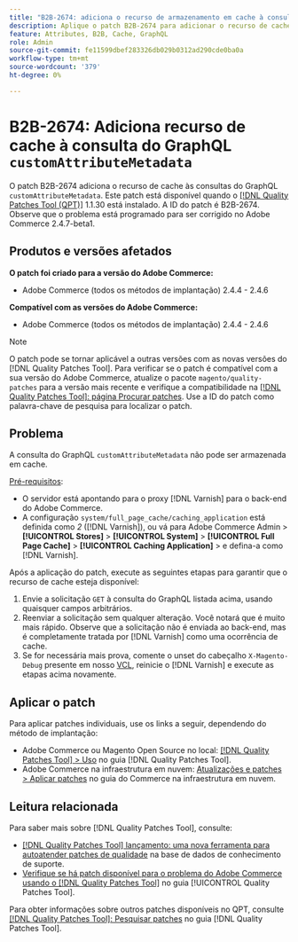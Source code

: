 ```yaml
---
title: "B2B-2674: adiciona o recurso de armazenamento em cache à consulta de GraphQL customAttributeMetadata"
description: Aplique o patch B2B-2674 para adicionar o recurso de cache à consulta de GraphQL customAttributeMetadata.
feature: Attributes, B2B, Cache, GraphQL
role: Admin
source-git-commit: fe11599dbef283326db029b0312ad290cde0ba0a
workflow-type: tm+mt
source-wordcount: '379'
ht-degree: 0%

---
```


# B2B-2674: Adiciona recurso de cache à consulta do GraphQL `customAttributeMetadata`

O patch B2B-2674 adiciona o recurso de cache às consultas do GraphQL `customAttributeMetadata`. Este patch está disponível quando o [[!DNL Quality Patches Tool (QPT)]](https://experienceleague.adobe.com/en/docs/commerce-knowledge-base/kb/announcements/commerce-announcements/magento-quality-patches-released-new-tool-to-self-serve-quality-patches) 1.1.30 está instalado. A ID do patch é B2B-2674. Observe que o problema está programado para ser corrigido no Adobe Commerce 2.4.7-beta1.

## Produtos e versões afetados

**O patch foi criado para a versão do Adobe Commerce:**

* Adobe Commerce (todos os métodos de implantação) 2.4.4 - 2.4.6

**Compatível com as versões do Adobe Commerce:**

* Adobe Commerce (todos os métodos de implantação) 2.4.4 - 2.4.6

>[!NOTE]
>
>O patch pode se tornar aplicável a outras versões com as novas versões do [!DNL Quality Patches Tool]. Para verificar se o patch é compatível com a sua versão do Adobe Commerce, atualize o pacote `magento/quality-patches` para a versão mais recente e verifique a compatibilidade na [[!DNL Quality Patches Tool]: página Procurar patches](https://experienceleague.adobe.com/tools/commerce-quality-patches/index.html). Use a ID do patch como palavra-chave de pesquisa para localizar o patch.

## Problema

A consulta do GraphQL `customAttributeMetadata` não pode ser armazenada em cache.

<u>Pré-requisitos</u>:

* O servidor está apontando para o proxy [!DNL Varnish] para o back-end do Adobe Commerce.
* A configuração `system/full_page_cache/caching_application` está definida como *2* ([!DNL Varnish]), ou vá para Adobe Commerce Admin > **[!UICONTROL Stores]** > **[!UICONTROL System]** > **[!UICONTROL Full Page Cache]** > **[!UICONTROL Caching Application]** > e defina-a como [!DNL Varnish].

Após a aplicação do patch, execute as seguintes etapas para garantir que o recurso de cache esteja disponível:

1. Envie a solicitação `GET` à consulta do GraphQL listada acima, usando quaisquer campos arbitrários.
1. Reenviar a solicitação sem qualquer alteração. Você notará que é muito mais rápido. Observe que a solicitação não é enviada ao back-end, mas é completamente tratada por [!DNL Varnish] como uma ocorrência de cache.
1. Se for necessária mais prova, comente o unset do cabeçalho `X-Magento-Debug` presente em nosso [VCL](https://github.com/magento/magento2/blob/2.4-develop/app/code/Magento/PageCache/etc/varnish6.vcl#L239), reinicie o [!DNL Varnish] e execute as etapas acima novamente.

## Aplicar o patch

Para aplicar patches individuais, use os links a seguir, dependendo do método de implantação:

* Adobe Commerce ou Magento Open Source no local: [[!DNL Quality Patches Tool] > Uso](/help/tools/quality-patches-tool/usage.md) no guia [!DNL Quality Patches Tool].
* Adobe Commerce na infraestrutura em nuvem: [Atualizações e patches > Aplicar patches](https://experienceleague.adobe.com/docs/commerce-cloud-service/user-guide/develop/upgrade/apply-patches.html) no guia do Commerce na infraestrutura em nuvem.

## Leitura relacionada

Para saber mais sobre [!DNL Quality Patches Tool], consulte:

* [[!DNL Quality Patches Tool] lançamento: uma nova ferramenta para autoatender patches de qualidade](https://experienceleague.adobe.com/en/docs/commerce-knowledge-base/kb/announcements/commerce-announcements/magento-quality-patches-released-new-tool-to-self-serve-quality-patches) na base de dados de conhecimento de suporte.
* [Verifique se há patch disponível para o problema do Adobe Commerce usando o  [!DNL Quality Patches Tool]](/help/tools/quality-patches-tool/patches-available-in-qpt/check-patch-for-magento-issue-with-magento-quality-patches.md) no guia [!UICONTROL Quality Patches Tool].


Para obter informações sobre outros patches disponíveis no QPT, consulte [[!DNL Quality Patches Tool]: Pesquisar patches](https://experienceleague.adobe.com/tools/commerce-quality-patches/index.html) no guia [!DNL Quality Patches Tool].
